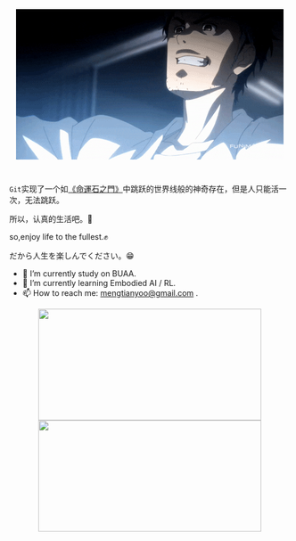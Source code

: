 <div align="center">
  <img src="images/giphy.gif" alt="岡部 倫太郎">
</div>

#  


``Git``实现了一个如[《命運石之門》](https://ja.wikipedia.org/wiki/STEINS;GATE)中跳跃的世界线般的神奇存在，但是人只能活一次，无法跳跃。

所以，认真的生活吧。💪

so,enjoy life to the fullest.✊

だから人生を楽しんでください。😁

- 🔭 I’m currently study on BUAA.
- 🌱 I’m currently learning Embodied AI / RL.
- 📫 How to reach me: mengtianyoo@gmail.com .

<img align="center" src="https://github-readme-stats.vercel.app/api?username=mengtianyoo&show_icons=true" style="display: block; margin: auto; width: 400px; height: 200px;" /> <img align="center" src="https://github-readme-stats.vercel.app/api/top-langs/?username=mengtianyoo&layout=compact" style="display: block; margin: auto; width: 400px; height: 200px;" /> 


